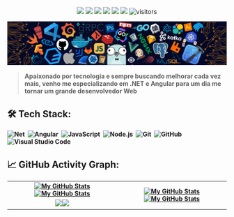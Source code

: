 <p align="center">
    <a href="https://github.com/wesleymo22/wesleymo22"><img src="https://img.shields.io/badge/status-updating-brightgreen.svg"></a>
    <a href="https://github.com/dotnet/core"><img src="https://img.shields.io/badge/Net-6-FF1493.svg"></a>
    <a href="https://github.com/dotnet/core"><img src="https://img.shields.io/badge/Angular-12-FF1493.svg"></a>
    <a href="https://github.com/wesleymo22/wesleymo22/graphs/contributors"><img src="https://img.shields.io/github/contributors/wesleymo22/wesleymo22?color=blue"></a>
    <a href="https://github.com/wesleymo22"><img src="https://img.shields.io/github/stars/wesleymo22.svg?color=blue&logo=github"></a>
    <a href="https://github.com/wesleymo22/wesleymo22/network/members"><img src="https://img.shields.io/github/forks/wesleymo22/wesleymo22.svg?color=blue&logo=github"></a>
    <img src="https://visitor-badge.laobi.icu/badge?page_id=wesleymo22.wesleymo22" alt="visitors"/>
</p>

[![](./src/header_.png)](#)

> <b>Apaixonado por tecnologia e sempre buscando melhorar cada vez mais, venho me especializando em .NET e Angular para um dia me tornar um grande desenvolvedor Web

## 🛠️ Tech Stack:
    
![Net](https://img.shields.io/badge/-Net-555?style=flat&logo=CSharp)&nbsp;
![Angular](https://img.shields.io/badge/-Angular-555?style=flat&logo=angular)&nbsp;
![JavaScript](https://img.shields.io/badge/-JavaScript-555?style=flat&logo=javascript)&nbsp;
![Node.js](https://img.shields.io/badge/-Node.js-555?style=flat&logo=node.js)&nbsp;
![Git](https://img.shields.io/badge/-Git-555?style=flat&logo=git)&nbsp;
![GitHub](https://img.shields.io/badge/-GitHub-555?style=flat&logo=github)&nbsp;
![Visual Studio Code](https://img.shields.io/badge/-Visual%20Studio%20Code-555?style=flat&logo=visual-studio-code&logoColor=007ACC)&nbsp;

## 📈 GitHub Activity Graph:

<table>
    <tr>
        <td align="center"><a href="https://github.com/wesleymo22#gh-light-mode-only"><img src="https://github-readme-stats.vercel.app/api?username=wesleymo22&show_icons=true&theme=default&include_all_commits=true#gh-light-mode-only" alt="My GitHub Stats"/></a><a href="https://github.com/wesleymo22#gh-dark-mode-only"><img src="https://github-readme-stats.vercel.app/api?username=wesleymo22&show_icons=true&theme=tokyonight&include_all_commits=true#gh-dark-mode-only" alt="My GitHub Stats"/></a></td>
        <td rowspan="2" align="center"><a href="https://github.com/wesleymo22#gh-light-mode-only"><img src="https://github-readme-stats.vercel.app/api/top-langs/?username=wesleymo22&theme=default&langs_count=8#gh-light-mode-only" alt="My GitHub Stats"/></a><a href="https://github.com/wesleymo22#gh-dark-mode-only"><img src="https://github-readme-stats.vercel.app/api/top-langs/?username=wesleymo22&theme=tokyonight&langs_count=8#gh-dark-mode-only" alt="My GitHub Stats"/></a></td>
    </tr>
    <tr>
        <td align="center"><a href="https://github.com/wesleymo22#gh-light-mode-only"><img src="https://github-readme-streak-stats.herokuapp.com/?user=wesleymo22&theme=default"/></a><a href="https://github.com/wesleymo22#gh-dark-mode-only"><img src="https://github-readme-streak-stats.herokuapp.com/?user=wesleymo22&theme=tokyonight"/></a></td>
    </tr>
</table>


